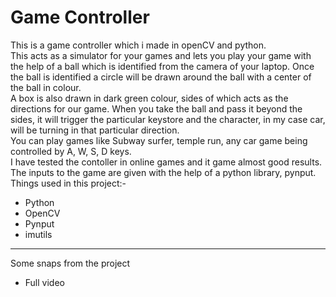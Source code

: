 # Game Controller
This is a game controller which i made in openCV and python.
<br>
This acts as a simulator for your games and lets you play your game with the help of a ball which is identified from the camera of your laptop. Once the ball is identified a circle will be drawn around the ball with a center of the ball in colour.<br>
A box is also drawn in dark green colour, sides of which acts as the directions for our game. When you take the ball and pass it beyond the sides, it will trigger the particular keystore and the character, in my case car, will be turning in that particular direction.
<br>
You can play games like Subway surfer, temple run, any car game being controlled by A, W, S, D keys.
<br>
I have tested the contoller in online games and it game almost good results.
<br>
The inputs to the game are given with the help of a python library, pynput.
<br>
Things used in this project:-
* Python
* OpenCV
* Pynput
* imutils
___
Some snaps from the project
* Full video<br>